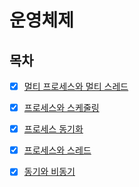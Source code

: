 # 운영체제

## 목차

* [x] [멀티 프로세스와 멀티 스레드](https://github.com/99MinSu/CS-Study/blob/main/OS/MultiProcess_MultiThread.md)

* [x] [프로세스와 스케줄링](https://github.com/99MinSu/CS-Study/blob/main/OS/Process&CPU_Scheduling.md)

* [x] [프로세스 동기화](https://github.com/99MinSu/CS-Study/blob/main/OS/ProcessSynchronization.md)

* [x] [프로세스와 스레드](https://github.com/99MinSu/CS-Study/blob/main/OS/Process_Thread.md)
      
* [x] [동기와 비동기](https://github.com/99MinSu/CS-Study/blob/main/OS/Synchronous&Asynchronous.md)
